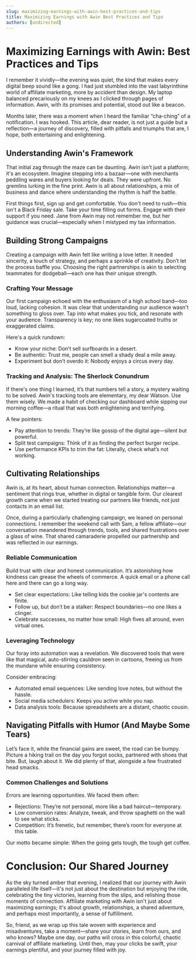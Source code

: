 ```yaml
---
slug: maximizing-earnings-with-awin-best-practices-and-tips
title: Maximizing Earnings with Awin Best Practices and Tips
authors: [undirected]
---
```



# Maximizing Earnings with Awin: Best Practices and Tips

I remember it vividly—the evening was quiet, the kind that makes every digital beep sound like a gong. I had just stumbled into the vast labyrinthine world of affiliate marketing, more by accident than design. My laptop balanced precariously on my knees as I clicked through pages of information. Awin, with its promises and potential, stood out like a beacon. 

Months later, there was a moment when I heard the familiar “cha-ching” of a notification. I was hooked. This article, dear reader, is not just a guide but a reflection—a journey of discovery, filled with pitfalls and triumphs that are, I hope, both entertaining and enlightening.

## Understanding Awin's Framework

That initial zag through the maze can be daunting. Awin isn't just a platform; it's an ecosystem. Imagine stepping into a bazaar—one with merchants peddling wares and buyers looking for deals. They were upfront. No gremlins lurking in the fine print. Awin is all about relationships, a mix of business and dance where understanding the rhythm is half the battle.

First things first, sign up and get comfortable. You don't need to rush—this isn't a Black Friday sale. Take your time filling out forms. Engage with their support if you need. Jane from Awin may not remember me, but her guidance was crucial—especially when I mistyped my tax information.

## Building Strong Campaigns

Creating a campaign with Awin felt like writing a love letter. It needed sincerity, a touch of strategy, and perhaps a sprinkle of creativity. Don’t let the process baffle you. Choosing the right partnerships is akin to selecting teammates for dodgeball—each one has their unique strength.

### Crafting Your Message

Our first campaign echoed with the enthusiasm of a high school band—too loud, lacking cohesion. It was clear that understanding our audience wasn't something to gloss over. Tap into what makes you tick, and resonate with your audience. Transparency is key; no one likes sugarcoated truths or exaggerated claims.

Here's a quick rundown:
- Know your niche: Don’t sell surfboards in a desert.
- Be authentic: Trust me, people can smell a shady deal a mile away.
- Experiment but don’t overdo it: Nobody enjoys a circus every day.

### Tracking and Analysis: The Sherlock Conundrum

If there's one thing I learned, it’s that numbers tell a story, a mystery waiting to be solved. Awin's tracking tools are elementary, my dear Watson. Use them wisely. We made a habit of checking our dashboard while sipping our morning coffee—a ritual that was both enlightening and terrifying.

A few pointers:
- Pay attention to trends: They’re like gossip of the digital age—silent but powerful.
- Split test campaigns: Think of it as finding the perfect burger recipe.
- Use performance KPIs to trim the fat: Literally, check what’s not working.

## Cultivating Relationships

Awin is, at its heart, about human connection. Relationships matter—a sentiment that rings true, whether in digital or tangible form. Our clearest growth came when we started treating our partners like friends, not just contacts in an email list.

Once, during a particularly challenging campaign, we leaned on personal connections. I remember the weekend call with Sam, a fellow affiliate—our conversation meandered through trends, tools, and shared frustrations over a glass of wine. That shared camaraderie propelled our partnership and was reflected in our earnings.

### Reliable Communication

Build trust with clear and honest communication. It’s astonishing how kindness can grease the wheels of commerce. A quick email or a phone call here and there can go a long way.

- Set clear expectations: Like telling kids the cookie jar's contents are finite.
- Follow up, but don’t be a stalker: Respect boundaries—no one likes a clinger.
- Celebrate successes, no matter how small: High fives all around, even virtual ones.

### Leveraging Technology

Our foray into automation was a revelation. We discovered tools that were like that magical, auto-stirring cauldron seen in cartoons, freeing us from the mundane while ensuring consistency.

Consider embracing:
- Automated email sequences: Like sending love notes, but without the hassle.
- Social media schedulers: Keeps you active while you nap.
- Data analysis tools: Because spreadsheets are a distant, chaotic cousin.

## Navigating Pitfalls with Humor (And Maybe Some Tears)

Let’s face it, while the financial gains are sweet, the road can be bumpy. Picture a hiking trail on the day you forgot socks, partnered with shoes that bite. But, laugh about it. We did plenty of that, alongside a few frustrated head smacks.

### Common Challenges and Solutions

Errors are learning opportunities. We faced them often:
- Rejections: They’re not personal, more like a bad haircut—temporary.
- Low conversion rates: Analyze, tweak, and throw spaghetti on the wall to see what sticks.
- Competition: It’s frenetic, but remember, there’s room for everyone at this table.

Our motto became simple: When the going gets tough, the tough get coffee.

# Conclusion: Our Shared Journey

As the sky turned amber that evening, I realized that our journey with Awin paralleled life itself—it's not just about the destination but enjoying the ride, celebrating the tiny victories, learning from the slips, and relishing those moments of connection. Affiliate marketing with Awin isn't just about maximizing earnings; it's about growth, relationships, a shared adventure, and perhaps most importantly, a sense of fulfillment.

So, friend, as we wrap up this tale woven with experience and misadventures, take a moment—share your stories, learn from ours, and who knows? Maybe one day, our paths will cross in this colorful, chaotic carnival of affiliate marketing. Until then, may your clicks be swift, your earnings plentiful, and your journey filled with joy.